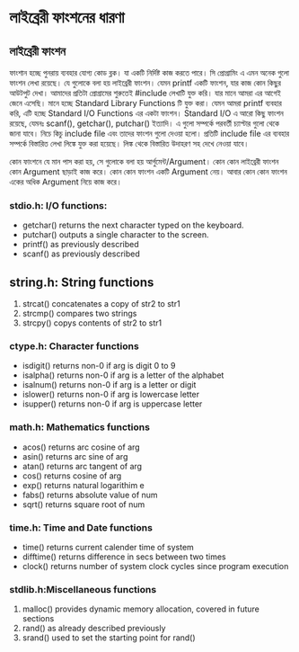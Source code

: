 # লাইব্রেরী ফাংশনের ধারণা

## লাইব্রেরী ফাংশন

ফাংশান হচ্ছে পুনরায় ব্যবহার যোগ্য কোড ব্লক। যা একটি নির্দিষ্ট কাজ করতে পারে। সি প্রোগ্রামিং এ এমন অনেক গুলো ফাংশন লেখা রয়েছে। যে গুলোকে বলা হয় লাইব্রেরী ফাংশন। যেমন printf একটি ফাংশন, যার কাজ কোন কিছুর আউটপুট দেখা। আমাদের প্রতিটা প্রোগ্রামের শুরুতেই \#include লেখাটি যুক্ত করি। যার মানে আমরা এর আগেই জেনে এসেছি। মানে হচ্ছে Standard Library Functions টি যুক্ত করা। যেমন আমরা printf ব্যবহার করি, এটি হচ্ছে Standard I/O Functions এর একটা ফাংশন। Standard I/O এ আরো কিছু ফাংশন রয়েছে, যেমনঃ scanf\(\), getchar\(\), putchar\(\) ইত্যাদি। এ গুলো সম্পর্কে পরবর্তী চ্যাপ্টার গুলো থেকে জানা যাবে। নিচে কিচু include file এবং তাদের ফাংশন গুলো দেওয়া হলো। প্রতিটি include file এর ব্যবহার সম্পর্কে বিস্তারিত লেখা লিঙ্কে যুক্ত করা হয়েছে। লিঙ্ক থেকে বিস্তারিত উদাহরণ সহ দেখে নেওয়া যাবে।

কোন ফাংশনে যে মান পাস করা হয়, সে গুলোকে বলা হয় আর্গুমেন্ট/Argument। কোন কোন লাইব্রেরী ফাংশন কোন Argument ছাড়াই কাজ করে। কোন কোন ফাংশন একটি Argument নেয়। আবার কোন কোন ফাংশন একের অধিক Argument নিয়ে কাজ করে।

### stdio.h: I/O functions:

* getchar\(\) returns the next character typed on the keyboard.
* putchar\(\) outputs a single character to the screen.
* printf\(\) as previously described
* scanf\(\) as previously described

## string.h: String functions

1. strcat\(\) concatenates a copy of str2 to str1
2. strcmp\(\) compares two strings
3. strcpy\(\) copys contents of str2 to str1

### ctype.h: Character functions

* isdigit\(\) returns non-0 if arg is digit 0 to 9
* isalpha\(\) returns non-0 if arg is a letter of the alphabet
* isalnum\(\) returns non-0 if arg is a letter or digit
* islower\(\) returns non-0 if arg is lowercase letter
* isupper\(\) returns non-0 if arg is uppercase letter

### math.h: Mathematics functions

* acos\(\) returns arc cosine of arg
* asin\(\) returns arc sine of arg
* atan\(\) returns arc tangent of arg
* cos\(\) returns cosine of arg
* exp\(\) returns natural logarithim e
* fabs\(\) returns absolute value of num
* sqrt\(\) returns square root of num

### time.h: Time and Date functions

* time\(\) returns current calender time of system
* difftime\(\) returns difference in secs between two times
* clock\(\) returns number of system clock cycles since program execution

### stdlib.h:Miscellaneous functions

1. malloc\(\) provides dynamic memory allocation, covered in future sections
2. rand\(\) as already described previously
3. srand\(\) used to set the starting point for rand\(\)

